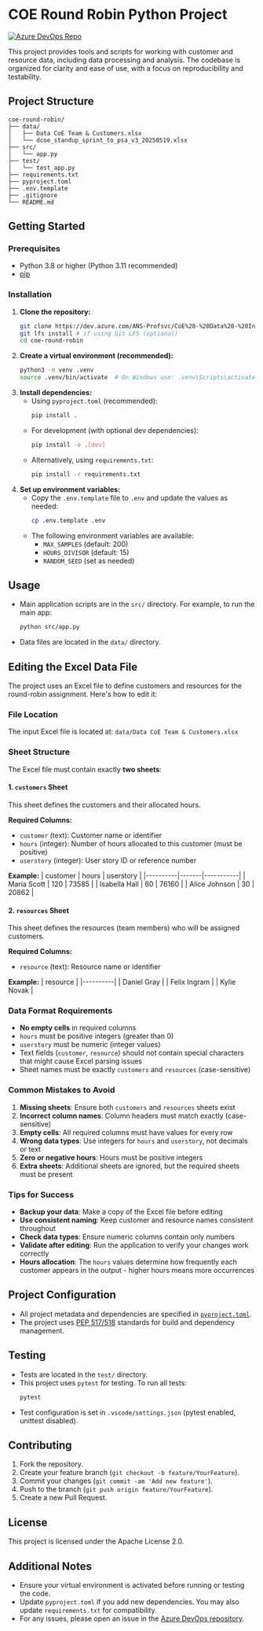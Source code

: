 # COE Round Robin Python Project

[![Azure DevOps Repo](https://img.shields.io/badge/Azure%20DevOps-Repo-blue?logo=azuredevops)](https://dev.azure.com/ANS-Profsvc/CoE%20-%20Data%20-%20Internal/_git/coe-round-robin)

This project provides tools and scripts for working with customer and resource data, including data processing and analysis. The codebase is organized for clarity and ease of use, with a focus on reproducibility and testability.

## Project Structure

```
coe-round-robin/
├── data/
│   ├── Data CoE Team & Customers.xlsx
│   └── dcoe_standup_sprint_to_psa_v3_20250519.xlsx
├── src/
│   └── app.py
├── test/
│   └── test_app.py
├── requirements.txt
├── pyproject.toml
├── .env.template
├── .gitignore
└── README.md
```

## Getting Started

### Prerequisites
- Python 3.8 or higher (Python 3.11 recommended)
- [pip](https://pip.pypa.io/en/stable/)

### Installation

1. **Clone the repository:**
   ```sh
   git clone https://dev.azure.com/ANS-Profsvc/CoE%20-%20Data%20-%20Internal/_git/coe-round-robin
   git lfs install # if using Git LFS (optional)
   cd coe-round-robin
   ```
2. **Create a virtual environment (recommended):**
   ```sh
   python3 -m venv .venv
   source .venv/bin/activate  # On Windows use: .venv\Scripts\activate
   ```
3. **Install dependencies:**
   - Using `pyproject.toml` (recommended):
     ```sh
     pip install .
     ```
   - For development (with optional dev dependencies):
     ```sh
     pip install -e .[dev]
     ```
   - Alternatively, using `requirements.txt`:
     ```sh
     pip install -r requirements.txt
     ```
4. **Set up environment variables:**
   - Copy the `.env.template` file to `.env` and update the values as needed:
     ```sh
     cp .env.template .env
     ```
   - The following environment variables are available:
     - `MAX_SAMPLES` (default: 200)
     - `HOURS_DIVISOR` (default: 15)
     - `RANDOM_SEED` (set as needed)

## Usage

- Main application scripts are in the `src/` directory. For example, to run the main app:
  ```sh
  python src/app.py
  ```
- Data files are located in the `data/` directory.

## Editing the Excel Data File

The project uses an Excel file to define customers and resources for the round-robin assignment. Here's how to edit it:

### File Location
The input Excel file is located at: `data/Data CoE Team & Customers.xlsx`

### Sheet Structure
The Excel file must contain exactly **two sheets**:

#### 1. `customers` Sheet
This sheet defines the customers and their allocated hours.

**Required Columns:**
- `customer` (text): Customer name or identifier
- `hours` (integer): Number of hours allocated to this customer (must be positive)
- `userstory` (integer): User story ID or reference number

**Example:**
| customer | hours | userstory |
|----------|-------|-----------|
| Maria Scott | 120 | 73585 |
| Isabella Hall | 60 | 76160 |
| Alice Johnson | 30 | 20862 |

#### 2. `resources` Sheet
This sheet defines the resources (team members) who will be assigned customers.

**Required Columns:**
- `resource` (text): Resource name or identifier

**Example:**
| resource |
|----------|
| Daniel Gray |
| Felix Ingram |
| Kylie Novak |

### Data Format Requirements
- **No empty cells** in required columns
- `hours` must be positive integers (greater than 0)
- `userstory` must be numeric (integer values)
- Text fields (`customer`, `resource`) should not contain special characters that might cause Excel parsing issues
- Sheet names must be exactly `customers` and `resources` (case-sensitive)

### Common Mistakes to Avoid
1. **Missing sheets**: Ensure both `customers` and `resources` sheets exist
2. **Incorrect column names**: Column headers must match exactly (case-sensitive)
3. **Empty cells**: All required columns must have values for every row
4. **Wrong data types**: Use integers for `hours` and `userstory`, not decimals or text
5. **Zero or negative hours**: Hours must be positive integers
6. **Extra sheets**: Additional sheets are ignored, but the required sheets must be present

### Tips for Success
- **Backup your data**: Make a copy of the Excel file before editing
- **Use consistent naming**: Keep customer and resource names consistent throughout
- **Check data types**: Ensure numeric columns contain only numbers
- **Validate after editing**: Run the application to verify your changes work correctly
- **Hours allocation**: The `hours` values determine how frequently each customer appears in the output - higher hours means more occurrences

## Project Configuration

- All project metadata and dependencies are specified in [`pyproject.toml`](./pyproject.toml).
- The project uses [PEP 517/518](https://www.python.org/dev/peps/pep-0517/) standards for build and dependency management.

## Testing

- Tests are located in the `test/` directory.
- This project uses `pytest` for testing. To run all tests:
  ```sh
  pytest
  ```
- Test configuration is set in `.vscode/settings.json` (pytest enabled, unittest disabled).

## Contributing

1. Fork the repository.
2. Create your feature branch (`git checkout -b feature/YourFeature`).
3. Commit your changes (`git commit -am 'Add new feature'`).
4. Push to the branch (`git push origin feature/YourFeature`).
5. Create a new Pull Request.

## License

This project is licensed under the Apache License 2.0.

## Additional Notes

- Ensure your virtual environment is activated before running or testing the code.
- Update `pyproject.toml` if you add new dependencies. You may also update `requirements.txt` for compatibility.
- For any issues, please open an issue in the [Azure DevOps repository](https://dev.azure.com/ANS-Profsvc/CoE%20-%20Data%20-%20Internal/_git/coe-round-robin).
